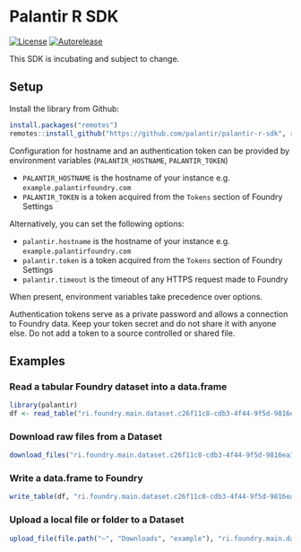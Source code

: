 # Palantir R SDK
[![License](https://img.shields.io/badge/License-Apache%202.0-lightgrey.svg)](https://opensource.org/licenses/Apache-2.0)
[![Autorelease](https://img.shields.io/badge/Perform%20an-Autorelease-success.svg)](https://autorelease.general.dmz.palantir.tech/palantir/palantir-r-sdk)

This SDK is incubating and subject to change.

## Setup

Install the library from Github:
```R
install.packages("remotes")
remotes::install_github("https://github.com/palantir/palantir-r-sdk", ref = "0.5.0")
```

Configuration for hostname and an authentication token can be provided by environment variables (`PALANTIR_HOSTNAME`, `PALANTIR_TOKEN`)

* `PALANTIR_HOSTNAME` is the hostname of your instance e.g. `example.palantirfoundry.com`
* `PALANTIR_TOKEN` is a token acquired from the `Tokens` section of Foundry Settings 
 
Alternatively, you can set the following options:

* `palantir.hostname` is the hostname of your instance e.g. `example.palantirfoundry.com`
* `palantir.token` is a token acquired from the `Tokens` section of Foundry Settings 
* `palantir.timeout` is the timeout of any HTTPS request made to Foundry

When present, environment variables take precedence over options.
 
Authentication tokens serve as a private password and allows a connection to Foundry data. Keep your token secret and do not share it with anyone else. Do not add a token to a source controlled or shared file.

## Examples

### Read a tabular Foundry dataset into a data.frame

```R
library(palantir)
df <- read_table("ri.foundry.main.dataset.c26f11c8-cdb3-4f44-9f5d-9816ea1c82da")
```

### Download raw files from a Dataset

```R
download_files("ri.foundry.main.dataset.c26f11c8-cdb3-4f44-9f5d-9816ea1c82da", file.path("~", "Downloads", "example"))
```

### Write a data.frame to Foundry

```R
write_table(df, "ri.foundry.main.dataset.c26f11c8-cdb3-4f44-9f5d-9816ea1c82da")
```

### Upload a local file or folder to a Dataset

```R
upload_file(file.path("~", "Downloads", "example"), "ri.foundry.main.dataset.c26f11c8-cdb3-4f44-9f5d-9816ea1c82da")
```

